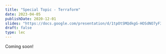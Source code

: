```yaml
---
title: "Special Topic - Terraform"
date: 2023-04-05
publishDate: 2020-12-01
slides: "https://docs.google.com/presentation/d/1tpOtSMQdkgG-HOSdNO7yF3uCeSn5e2_zwCRvn9rQilA/"
draft: false
type: lec
---
```


Coming soon!
